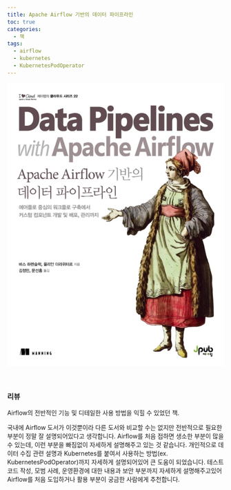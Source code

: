 ```yaml
---
title: Apache Airflow 기반의 데이터 파이프라인
toc: true
categories:
  - 책
tags:
  - airflow
  - kubernetes
  - KubernetesPodOperator
---
```


![book cover](/assets/images/posts/2022-9-4-tistory-post-101/img-1.png)



 


### **리뷰**


Airflow의 전반적인 기능 및 디테일한 사용 방법을 익힐 수 있었던 책.


국내에 Airflow 도서가 이것뿐이라 다른 도서와 비교할 수는 없지만 전반적으로 필요한 부분이 정말 잘 설명되어있다고 생각합니다. Airflow를 처음 접하면 생소한 부분이 많을 수 있는데, 이런 부분을 빠짐없이 자세하게 설명해주고 있는 것 같습니다. 개인적으로 데이터 수집 관련 설명과 Kubernetes를 붙여서 사용하는 방법(ex. KubernetesPodOperator)까지 자세하게 설명되어있어 큰 도움이 되었습니다. 테스트 코드 작성, 모범 사례, 운영환경에 대한 내용과 보안 부분까지 자세하게 설명해주고있어 Airflow를 처음 도입하거나 활용 부분이 궁금한 사람에게 추천합니다.


 

